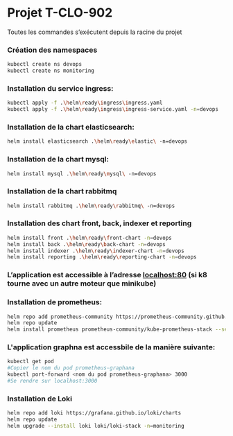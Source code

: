 # Projet T-CLO-902

Toutes les commandes s’exécutent depuis la racine du projet
### Création des namespaces
```bash
kubectl create ns devops
kubectl create ns monitoring
```

### Installation du service ingress:

```bash
kubectl apply -f .\helm\ready\ingress\ingress.yaml 
kubectl apply -f .\helm\ready\ingress\ingress-service.yaml -n=devops
```

### Installation de la chart elasticsearch:

```bash
helm install elasticsearch .\helm\ready\elastic\ -n=devops
```

### Installation de la chart mysql:

```bash
helm install mysql .\helm\ready\mysql\ -n=devops
```

### Installation de la chart rabbitmq

```bash
helm install rabbitmq .\helm\ready\rabbitmq\ -n=devops
```

### Installation des chart front, back, indexer et reporting

```bash
helm install front .\helm\ready\front-chart -n=devops
helm install back .\helm\ready\back-chart -n=devops
helm install indexer .\helm\ready\indexer-chart -n=devops
helm install reporting .\helm\ready\reporting-chart -n=devops
``` 

### L’application est accessible à l’adresse [localhost:80](http://localhost:80) (si k8 tourne avec un autre moteur que minikube)

### Installation de prometheus:

```bash
helm repo add prometheus-community https://prometheus-community.github.io/helm-charts
helm repo update
helm install prometheus prometheus-community/kube-prometheus-stack --set prometheus-node-exporter.hostRootFsMount.enabled=false -n=monitoring
```

### L'application graphna est accessbile de la manière suivante:
```bash
kubectl get pod
#Copier le nom du pod prometheus-graphana
kubectl port-forward <nom du pod prometheus-graphana> 3000
#Se rendre sur localhost:3000
```

### Installation de Loki
```bash
helm repo add loki https://grafana.github.io/loki/charts
helm repo update
helm upgrade --install loki loki/loki-stack -n=monitoring
```

